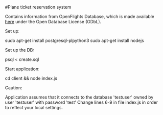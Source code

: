 #Plane ticket reservation system

Contains information from OpenFlights Database, which is made available [here](https://openflights.org/data.html) under the Open Database License (ODbL).

Set up:

sudo apt-get install postgresql-plpython3
sudo apt-get install nodejs 

Set up the DB:

psql < create.sql

Start application:

cd client && node index.js

Caution:

Application assumes that it connects to the database 'testuser' owned by user 'testuser' with password 'test'
Change lines 6-9 in file index.js in order to reflect your local settings.
